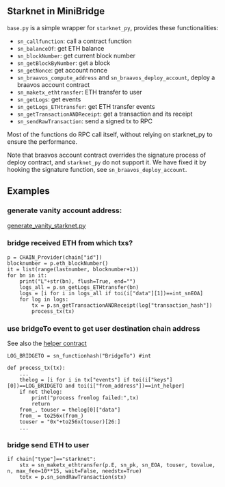 ## Starknet in MiniBridge

`base.py` is a simple wrapper for `starknet_py`, provides these functionalities:

- `sn_callfunction`: call a contract function
- `sn_balanceOf`: get ETH balance
- `sn_blockNumber`: get current block number
- `sn_getBlockByNumber`: get a block
- `sn_getNonce`: get account nonce
- `sn_braavos_compute_address` and `sn_braavos_deploy_account`, deploy a braavos account contract
- `sn_maketx_ethtransfer`: ETH transfer to user
- `sn_getLogs`: get events
- `sn_getLogs_ETHtransfer`: get ETH transfer events
- `sn_getTransactionANDReceipt`: get a transaction and its receipt
- `sn_sendRawTransaction`: send a signed tx to RPC

Most of the functions do RPC call itself, without relying on starknet_py to ensure the performance.

Note that braavos account contract overrides the signature process of deploy contract, and `starknet_py` do not support it. We have fixed it by hooking the signature function, see `sn_braavos_deploy_account`.

## Examples

### generate vanity account address:

[generate_vanity_starknet.py](generate_vanity_starknet.py)

### bridge received ETH from which txs?

```
p = CHAIN_Provider(chain["id"])
blocknumber = p.eth_blockNumber()
it = list(range(lastnumber, blocknumber+1))
for bn in it:
    print("L"+str(bn), flush=True, end="")
    logs_all = p.sn_getLogs_ETHtransfer(bn)
    logs = [i for i in logs_all if toi(i["data"][1])==int_snEOA]
    for log in logs:
        tx = p.sn_getTransactionANDReceipt(log["transaction_hash"])
        process_tx(tx)
```

### use bridgeTo event to get user destination chain address

See also the [helper contract](../contracts/starknet_helper)

```
LOG_BRIDGETO = sn_functionhash("BridgeTo") #int

def process_tx(tx):
    ...
    thelog = [i for i in tx["events"] if toi(i["keys"][0])==LOG_BRIDGETO and toi(i["from_address"])==int_helper]
    if not thelog:
        print("process fromlog failed:",tx)
        return
    from_, touser = thelog[0]["data"]
    from_ = to256x(from_)
    touser = "0x"+to256x(touser)[26:]
    ...
```

### bridge send ETH to user

```
if chain["type"]=="starknet":
    stx = sn_maketx_ethtransfer(p.E, sn_pk, sn_EOA, touser, tovalue, n, max_fee=10**15, wait=False, needstx=True)
    totx = p.sn_sendRawTransaction(stx)
```
